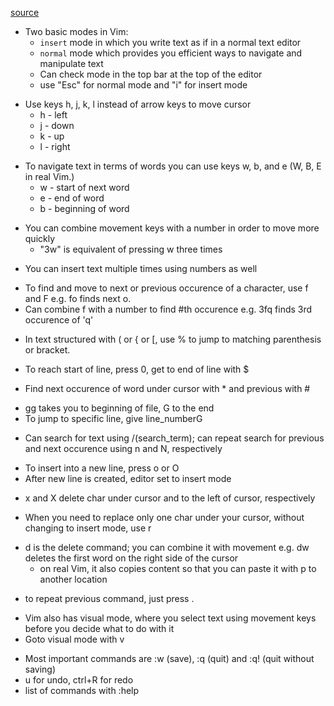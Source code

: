 [source](https://www.openvim.com/)
<!-- Two modes -->
* Two basic modes in Vim:
    - `insert` mode in which you write text as if in a normal text editor
    - `normal` mode which provides you efficient ways to navigate and manipulate text
    - Can check mode in the top bar at the top of the editor
    - use "Esc" for normal mode and "i" for insert mode
<!-- Basic movement -->
* Use keys h, j, k, l instead of arrow keys to move cursor
    - h - left
    - j - down
    - k - up
    - l - right
<!-- Word movement -->
* To navigate text in terms of words you can use keys w, b, and e (W, B, E in real Vim.)
    - w - start of next word
    - e - end of word
    - b - beginning of word
<!-- Number powered movements -->
* You can combine movement keys with a number in order to move more quickly
    - "3w" is equivalent of pressing w three times
<!-- Insert text repeatedly -->
* You can insert text multiple times using numbers as well
<!-- Find chars -->
* To find and move to next or previous occurence of a character, use f and F e.g. fo finds next o.
* Can combine f with a number to find #th occurence e.g. 3fq finds 3rd occurence of 'q'
<!-- Go to matching parens/brackets -->
* In text structured with ( or { or [, use % to jump to matching parenthesis or bracket.
<!-- Start/end of line -->
* To reach start  of line, press 0, get to end of line with $
<!-- Find word under cursor -->
* Find next occurence of word under cursor with * and previous with #
<!-- Goto line -->
* gg takes you to beginning of file, G to the end
* To jump to specific line, give line_numberG
<!-- Search text -->
* Can search for text using /(search_term); can repeat search for previous and next occurence using n and N, respectively
<!-- Insert new line -->
* To insert into a new line, press o or O
* After new line is created, editor set to insert mode
<!-- Removing char -->
* x and X delete char under cursor and to the left of cursor, respectively
<!-- Replace char -->
* When you need to replace only one char under your cursor, without changing to insert mode, use r
<!-- deleting -->
* d is the delete command; you can combine it with movement e.g. dw deletes the first word on the right side of the cursor
    - on real Vim, it also copies content so that you can paste it with p to another location
<!-- repetition with . -->
* to repeat previous command, just press .
<!-- visual mode -->
* Vim also has visual mode, where you select text using movement keys before you decide what to do with it
* Goto visual mode with v
<!-- Real vim -->
* Most important commands are :w (save), :q (quit) and :q! (quit without saving)
* u for undo, ctrl+R for redo
* list of commands with :help
